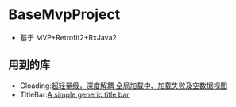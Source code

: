 # BaseMvpProject

* 基于 MVP+Retrofit2+RxJava2

## 用到的库

* Gloading:[超轻量级，深度解耦 全局加载中、加载失败及空数据视图](https://github.com/luckybilly/Gloading)
* TitleBar:[A simple generic title bar](https://github.com/getActivity/TitleBar)